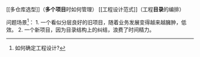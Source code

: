 [[多仓库选型]]（**多个项目**时如何管理）
[[工程设计范式]]（工程**目录**的编排）

问题场景[^1]：
	1. 一个看似分层良好的旧项目，随着业务发展变得越来越臃肿，低效。
	2. 一个新项目，因为目录结构上的纠结，浪费了时间精力。

[^1]: 如何确定工程设计?